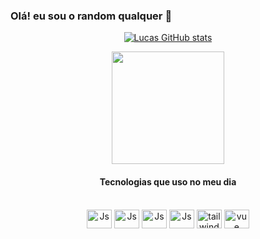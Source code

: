 ### Olá! eu sou o random qualquer 🤚

<div align="center">

[![Lucas GitHub stats](https://github-readme-stats.vercel.app/api?username=LcsZro)](https://github.com/anuraghazra/github-readme-stats)

<img height="180em" src="https://github-readme-stats.vercel.app/api/top-langs/?=LcsZro&layout=compact&langs_count=7&theme=dracula"/>

<div align="center"
img src="https://desblogada.files.wordpress.co..." width="0px">

</div>

#### Tecnologias que uso no meu dia

<div style='display: incline_block'><br/>
    <img align="center" alt="Js" height="30" width="40" src="https://cdn.jsdelivr.net/gh/devicons/devicon/icons/javascript/javascript-original.svg">
    <img align="center" alt="Js" height="30" width="40" src="https://cdn.jsdelivr.net/gh/devicons/devicon/icons/html5/html5-plain.svg">
    <img align="center" alt="Js" height="30" width="40" src="https://cdn.jsdelivr.net/gh/devicons/devicon/icons/css3/css3-original.svg">
     <img align="center" alt="Js" height="30" width="40" src="https://cdn.jsdelivr.net/gh/devicons/devicon/icons/nodejs/nodejs-original.svg">
    <img align='center' alt="tailwind" src="https://cdn.jsdelivr.net/gh/devicons/devicon/icons/tailwindcss/tailwindcss-plain.svg" alt='GitHub'  height='30'
     width='40'/>
    <img align="center" alt="vue" height="30" width="40" src="https://img.icons8.com/color/48/null/vue-js.png"/>
</div>




